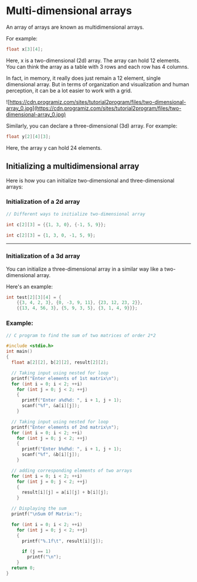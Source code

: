 # Multi-dimensional arrays

An array of arrays are known as multidimensional arrays.

For example:

```c
float x[3][4];
```

Here, x is a two-dimensional (2d) array. The array can hold 12 elements. You can think the array as a table with 3 rows and each row has 4 columns.

In fact, in memory, it really does just remain a 12 element, single dimensional array. But in terms of organization and visualization and human perception, it can be a lot easier to work with a grid.

![https://cdn.programiz.com/sites/tutorial2program/files/two-dimensional-array_0.jpg](https://cdn.programiz.com/sites/tutorial2program/files/two-dimensional-array_0.jpg)

Similarly, you can declare a three-dimensional (3d) array. For example:

```c
float y[2][4][3];
```

Here, the array y can hold 24 elements.

## Initializing a multidimensional array

Here is how you can initialize two-dimensional and three-dimensional arrays:

### Initialization of a 2d array

```c
// Different ways to initialize two-dimensional array

int c[2][3] = {{1, 3, 0}, {-1, 5, 9}};
                         
int c[2][3] = {1, 3, 0, -1, 5, 9};
```

---

### Initialization of a 3d array

You can initialize a three-dimensional array in a similar way like a two-dimensional array. 

Here's an example:

```c
int test[2][3][4] = {
    {{3, 4, 2, 3}, {0, -3, 9, 11}, {23, 12, 23, 2}},
    {{13, 4, 56, 3}, {5, 9, 3, 5}, {3, 1, 4, 9}}};
```

### Example:

```c
// C program to find the sum of two matrices of order 2*2

#include <stdio.h>
int main()
{
  float a[2][2], b[2][2], result[2][2];

  // Taking input using nested for loop
  printf("Enter elements of 1st matrix\n");
  for (int i = 0; i < 2; ++i)
    for (int j = 0; j < 2; ++j)
    {
      printf("Enter a%d%d: ", i + 1, j + 1);
      scanf("%f", &a[i][j]);
    }

  // Taking input using nested for loop
  printf("Enter elements of 2nd matrix\n");
  for (int i = 0; i < 2; ++i)
    for (int j = 0; j < 2; ++j)
    {
      printf("Enter b%d%d: ", i + 1, j + 1);
      scanf("%f", &b[i][j]);
    }

  // adding corresponding elements of two arrays
  for (int i = 0; i < 2; ++i)
    for (int j = 0; j < 2; ++j)
    {
      result[i][j] = a[i][j] + b[i][j];
    }

  // Displaying the sum
  printf("\nSum Of Matrix:");

  for (int i = 0; i < 2; ++i)
    for (int j = 0; j < 2; ++j)
    {
      printf("%.1f\t", result[i][j]);

      if (j == 1)
        printf("\n");
    }
  return 0;
}
```